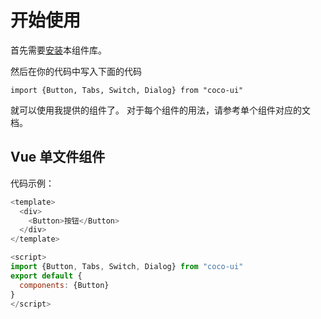 # 开始使用
首先需要[安装](#/doc/install)本组件库。

然后在你的代码中写入下面的代码

```
import {Button, Tabs, Switch, Dialog} from "coco-ui"
```

就可以使用我提供的组件了。 对于每个组件的用法，请参考单个组件对应的文档。

## Vue 单文件组件

代码示例：

``` JavaScript
<template>
  <div>
    <Button>按钮</Button>
  </div>
</template>

<script>
import {Button, Tabs, Switch, Dialog} from "coco-ui"
export default {
  components: {Button}
}
</script>
```